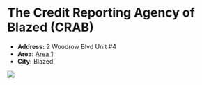 # The Credit Reporting Agency of Blazed (CRAB)

- **Address:** 2 Woodrow Blvd Unit #4
- **Area:** [Area 1](https://blazed.city/explore?area=1)
- **City:** Blazed

<img src="https://blazed.sirv.com/blazed-labs/blazed-banner-sm.png" />


